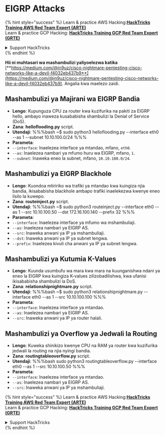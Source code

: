 # EIGRP Attacks

{% hint style="success" %}
Learn & practice AWS Hacking:<img src="/.gitbook/assets/arte.png" alt="" data-size="line">[**HackTricks Training AWS Red Team Expert (ARTE)**](https://training.hacktricks.xyz/courses/arte)<img src="/.gitbook/assets/arte.png" alt="" data-size="line">\
Learn & practice GCP Hacking: <img src="/.gitbook/assets/grte.png" alt="" data-size="line">[**HackTricks Training GCP Red Team Expert (GRTE)**<img src="/.gitbook/assets/grte.png" alt="" data-size="line">](https://training.hacktricks.xyz/courses/grte)

<details>

<summary>Support HackTricks</summary>

* Check the [**subscription plans**](https://github.com/sponsors/carlospolop)!
* **Join the** 💬 [**Discord group**](https://discord.gg/hRep4RUj7f) or the [**telegram group**](https://t.me/peass) or **follow** us on **Twitter** 🐦 [**@hacktricks\_live**](https://twitter.com/hacktricks\_live)**.**
* **Share hacking tricks by submitting PRs to the** [**HackTricks**](https://github.com/carlospolop/hacktricks) and [**HackTricks Cloud**](https://github.com/carlospolop/hacktricks-cloud) github repos.

</details>
{% endhint %}

**Hii ni muhtasari wa mashambulizi yaliyoelezwa katika** [**https://medium.com/@in9uz/cisco-nightmare-pentesting-cisco-networks-like-a-devil-f4032eb437b9**](https://medium.com/@in9uz/cisco-nightmare-pentesting-cisco-networks-like-a-devil-f4032eb437b9). Angalia kwa maelezo zaidi.

## **Mashambulizi ya Majirani wa EIGRP Bandia**

- **Lengo**: Kupunguza CPU za router kwa kuzifurika na pakiti za EIGRP hello, ambayo inaweza kusababisha shambulizi la Denial of Service (DoS).
- **Zana**: **helloflooding.py** script.
- **Utendaji**:
%%%bash
~$ sudo python3 helloflooding.py --interface eth0 --as 1 --subnet 10.10.100.0/24
%%%
- **Parameta**:
- `--interface`: Inaelezea interface ya mtandao, mfano, `eth0`.
- `--as`: Inaelezea nambari ya mfumo huru wa EIGRP, mfano, `1`.
- `--subnet`: Inaweka eneo la subnet, mfano, `10.10.100.0/24`.

## **Mashambulizi ya EIGRP Blackhole**

- **Lengo**: Kuondoa mtiririko wa trafiki ya mtandao kwa kuingiza njia bandia, ikisababisha blackhole ambapo trafiki inaelekezwa kwenye eneo lisilo la kuwepo.
- **Zana**: **routeinject.py** script.
- **Utendaji**:
%%%bash
~$ sudo python3 routeinject.py --interface eth0 --as 1 --src 10.10.100.50 --dst 172.16.100.140 --prefix 32
%%%
- **Parameta**:
- `--interface`: Inaelezea interface ya mfumo wa mshambuliaji.
- `--as`: Inaelezea nambari ya EIGRP AS.
- `--src`: Inaweka anwani ya IP ya mshambuliaji.
- `--dst`: Inaweka anwani ya IP ya subnet lengwa.
- `--prefix`: Inaelezea kivuli cha anwani ya IP ya subnet lengwa.

## **Mashambulizi ya Kutumia K-Values**

- **Lengo**: Kuunda usumbufu wa mara kwa mara na kuunganishwa ndani ya eneo la EIGRP kwa kuingiza K-values zilizobadilishwa, kwa ufanisi ikisababisha shambulizi la DoS.
- **Zana**: **relationshipnightmare.py** script.
- **Utendaji**:
%%%bash
~$ sudo python3 relationshipnightmare.py --interface eth0 --as 1 --src 10.10.100.100
%%%
- **Parameta**:
- `--interface`: Inaelezea interface ya mtandao.
- `--as`: Inaelezea nambari ya EIGRP AS.
- `--src`: Inaweka anwani ya IP ya router halali.

## **Mashambulizi ya Overflow ya Jedwali la Routing**

- **Lengo**: Kuweka shinikizo kwenye CPU na RAM ya router kwa kuzifurika jedwali la routing na njia nyingi bandia.
- **Zana**: **routingtableoverflow.py** script.
- **Utendaji**:
%%%bash
sudo python3 routingtableoverflow.py --interface eth0 --as 1 --src 10.10.100.50
%%%
- **Parameta**:
- `--interface`: Inaelezea interface ya mtandao.
- `--as`: Inaelezea nambari ya EIGRP AS.
- `--src`: Inaweka anwani ya IP ya mshambuliaji.


{% hint style="success" %}
Learn & practice AWS Hacking:<img src="/.gitbook/assets/arte.png" alt="" data-size="line">[**HackTricks Training AWS Red Team Expert (ARTE)**](https://training.hacktricks.xyz/courses/arte)<img src="/.gitbook/assets/arte.png" alt="" data-size="line">\
Learn & practice GCP Hacking: <img src="/.gitbook/assets/grte.png" alt="" data-size="line">[**HackTricks Training GCP Red Team Expert (GRTE)**<img src="/.gitbook/assets/grte.png" alt="" data-size="line">](https://training.hacktricks.xyz/courses/grte)

<details>

<summary>Support HackTricks</summary>

* Check the [**subscription plans**](https://github.com/sponsors/carlospolop)!
* **Join the** 💬 [**Discord group**](https://discord.gg/hRep4RUj7f) or the [**telegram group**](https://t.me/peass) or **follow** us on **Twitter** 🐦 [**@hacktricks\_live**](https://twitter.com/hacktricks\_live)**.**
* **Share hacking tricks by submitting PRs to the** [**HackTricks**](https://github.com/carlospolop/hacktricks) and [**HackTricks Cloud**](https://github.com/carlospolop/hacktricks-cloud) github repos.

</details>
{% endhint %}
